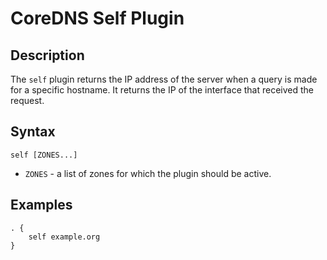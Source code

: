 # CoreDNS Self Plugin

## Description

The `self` plugin returns the IP address of the server when a query is made for a specific hostname. It returns the IP of the interface that received the request.

## Syntax

```
self [ZONES...]
```

* `ZONES` - a list of zones for which the plugin should be active.

## Examples

```
. {
    self example.org
}
```
